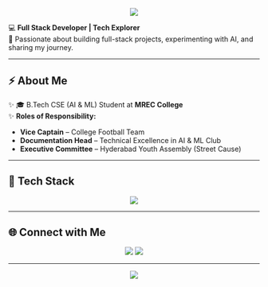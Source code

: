<!-- Banner -->
<p align="center">
  <img src="https://readme-typing-svg.herokuapp.com?font=Orbitron&size=35&duration=3000&pause=1000&color=00F0FF&center=true&vCenter=true&width=800&height=100&lines=👋+Hey%2C+I'm+Rishabh+Chitram;💻+Full+Stack+Developer;⚡+Tech+Explorer+%26+Solving+DSA" />
</p>



💻 **Full Stack Developer | Tech Explorer**  
🚀 Passionate about building full-stack projects, experimenting with AI, and sharing my journey.  

---

## ⚡ About Me  
✨ 🎓 B.Tech CSE (AI & ML) Student at **MREC College**    
✨ **Roles of Responsibility:**  

- **Vice Captain** – College Football Team  
- **Documentation Head** – Technical Excellence in AI & ML Club  
- **Executive Committee** – Hyderabad Youth Assembly (Street Cause)
 

---

## 🔧 Tech Stack  
<p align="center">
  <img src="https://skillicons.dev/icons?i=java,c,python,html,css,javascript,nodejs,express,mysql,git,github,vscode" />
</p>  

---

## 🌐 Connect with Me  
<p align="center">
  <a href="https://www.linkedin.com/in/rishabh-chitram/"><img src="https://img.shields.io/badge/LinkedIn-%230077B5?style=for-the-badge&logo=linkedin&logoColor=white" /></a>
  <a href="mailto:crishabh555@gmail.com"><img src="https://img.shields.io/badge/Email-%23D14836?style=for-the-badge&logo=gmail&logoColor=white" /></a>
</p>  

---

<p align="center">
  <img src="https://readme-typing-svg.herokuapp.com?font=Orbitron&size=30&duration=3000&pause=1000&color=00F0FF&center=true&vCenter=true&width=800&height=80&lines=Code;Create;Inspire" />
</p>




